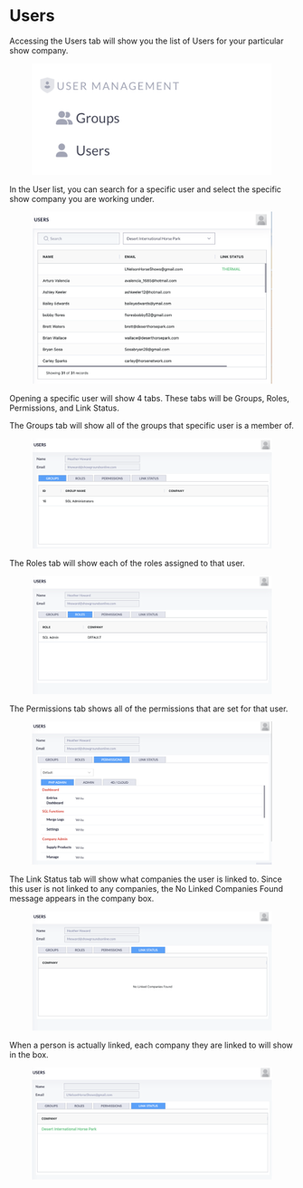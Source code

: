 # Users

Accessing the Users tab will show you the list of Users for your particular show company.&#x20;

<figure><img src="../.gitbook/assets/image (44).png" alt=""><figcaption></figcaption></figure>

In the User list, you can search for a specific user and select the specific show company you are working under.&#x20;

<figure><img src="../.gitbook/assets/image (45).png" alt=""><figcaption></figcaption></figure>

Opening a specific user will show 4 tabs. These tabs will be Groups, Roles, Permissions, and Link Status.

The Groups tab will show all of the groups that specific user is a member of.&#x20;

<figure><img src="../.gitbook/assets/image (47).png" alt=""><figcaption></figcaption></figure>

The Roles tab will show each of the roles assigned to that user.&#x20;

<figure><img src="../.gitbook/assets/image (49).png" alt=""><figcaption></figcaption></figure>

The Permissions tab shows all of the permissions that are set for that user.&#x20;

<figure><img src="../.gitbook/assets/image (50).png" alt=""><figcaption></figcaption></figure>

The Link Status tab will show what companies the user is linked to. Since this user is not linked to any companies, the No Linked Companies Found message appears in the company box.&#x20;

<figure><img src="../.gitbook/assets/image (51).png" alt=""><figcaption></figcaption></figure>

When a person is actually linked, each company they are linked to will show in the box.&#x20;

<figure><img src="../.gitbook/assets/image (150).png" alt=""><figcaption></figcaption></figure>

